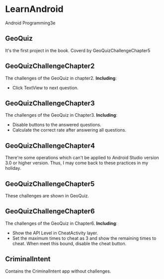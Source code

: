 # LearnAndroid
Android Programming3e

## GeoQuiz
It's the first project in the book.
Coverd by GeoQuizChallengeChapter5

## GeoQuizChallengeChapter2
The challenges of the GeoQuiz in chapter2. **Including**:
- Click TextView to next question.

## GeoQuizChallengeChapter3
The challenges of the GeoQuiz in Chapter3. **Including**:
- Disable buttons to the answered questions.
- Calculate the correct rate after answering all questions.

## GeoQuizChallengeChapter4
There're some operations which can't be applied to Android Studio version 3.0 or higher version. Thus, I may come back to these practices in my holiday.

## GeoQuizChallengeChapter5
These challenges are shown in GeoQuiz.

## GeoQuizChallengeChapter6
The challenges of the GeoQuiz in Chapter6. **Including**:
- Show the API Level in CheatActivity layer.
- Set the maximum times to cheat as 3 and show the remaining times to cheat. When meet this bound, disable the cheat button.

## CriminalIntent
Contains the CriminalIntent app without challenges.

